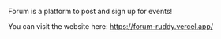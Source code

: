 Forum is a platform to post and sign up for events!

You can visit the website here: https://forum-ruddy.vercel.app/
